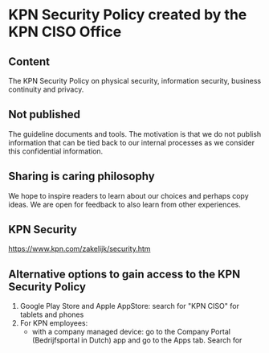 # KPN Security Policy created by the KPN CISO Office

## Content
The KPN Security Policy on physical security, information security, business continuity and privacy.

## Not published
The guideline documents and tools. The motivation is that we do not publish information that can be tied back to our internal processes as we consider this confidential information.

## Sharing is caring philosophy
We hope to inspire readers to learn about our choices and perhaps copy ideas. We are open for feedback to also learn from other experiences.

## KPN Security
https://www.kpn.com/zakelijk/security.htm

## Alternative options to gain access to the KPN Security Policy
1. Google Play Store and Apple AppStore: search for "KPN CISO" for tablets and phones
2. For KPN employees:
    * with a company managed device: go to the Company Portal (Bedrijfsportal in Dutch) app and go to the Apps tab. Search for "KPN CISO" for the KSP app.
    * On TeamKPN: select KPN and Security on the navigation bar or go directly to https://ksp.kpnnet.org 
3. The public website version for external users, suppliers, customers, etc is located at https://ciso-ksp.kpnnet.org
4. On special request, the public website also has an API.



## KPN Security Policy releases
The releases are bundled per git tag.
